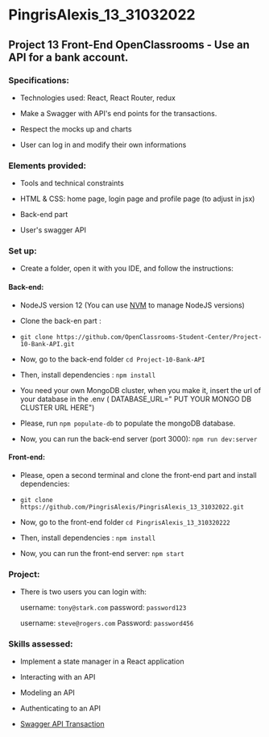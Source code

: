 # PingrisAlexis_13_31032022

## Project 13 Front-End OpenClassrooms - Use an API for a bank account.

### Specifications:

- Technologies used: React, React Router, redux

- Make a Swagger with API's end points for the transactions.

- Respect the mocks up and charts

- User can log in and modify their own informations

### Elements provided:

- Tools and technical constraints

- HTML & CSS: home page, login page and profile page   (to adjust in jsx)

- Back-end part

- User's swagger API 


### Set up:

- Create a folder, open it with you IDE, and follow the instructions:

#### Back-end:

- NodeJS version 12 (You can use [NVM](https://github.com/nvm-sh/nvm) to manage NodeJS versions)

- Clone the back-en part :

- `git clone https://github.com/OpenClassrooms-Student-Center/Project-10-Bank-API.git`

- Now, go to the back-end folder `cd Project-10-Bank-API`

- Then, install dependencies : `npm install`

- You need your own MongoDB cluster, when you make it, insert the url of your database 
in the .env ( DATABASE_URL=" PUT YOUR MONGO DB CLUSTER URL HERE")

- Please, run `npm populate-db` to populate the mongoDB database.

- Now, you can run the back-end server (port 3000):  `npm run dev:server`

#### Front-end:

- Please, open a second terminal and clone the front-end part and install dependencies:

- `git clone https://github.com/PingrisAlexis/PingrisAlexis_13_31032022.git`

- Now, go to the front-end folder `cd PingrisAlexis_13_310320222`

- Then, install dependencies : `npm install`

- Now, you can run the front-end server:  `npm start`


### Project:

- There is two users you can login with:

  username: `tony@stark.com`
  password:  `password123`

  username:  `steve@rogers.com`
  Password:  `password456`

### Skills assessed:

- Implement a state manager in a React application

- Interacting with an API

- Modeling an API

- Authenticating to an API

- [Swagger API Transaction](https://app.swaggerhub.com/apis-docs/PingrisAlexis/PingrisAlexis_13_31032022_swagger/1.0.0#/)


